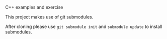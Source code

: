 C++ examples and exercise

This project makes use of git submodules.

After cloning please use ```git submodule init``` and ```submodule update```
to install submodules.

